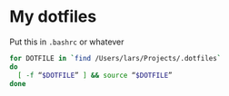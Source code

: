 # My dotfiles

Put this in `.bashrc` or whatever

```bash
for DOTFILE in `find /Users/lars/Projects/.dotfiles`
do
  [ -f “$DOTFILE” ] && source “$DOTFILE”
done
```
